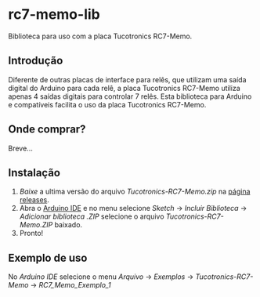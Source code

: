 # rc7-memo-lib
Biblioteca para uso com a placa Tucotronics RC7-Memo.

## Introdução
Diferente de outras placas de interface para relês, que utilizam uma saída digital do Arduino para cada relê, a placa Tucotronics RC7-Memo utiliza apenas 4 saídas digitais para controlar 7 relês.
Esta biblioteca para Arduino e compatíveis facilita o uso da placa Tucotronics RC7-Memo.

## Onde comprar?

Breve...

## Instalação

1. *Baixe* a ultima versão do arquivo *Tucotronics-RC7-Memo.zip* na [página releases](https://github.com/Tucotronics/rc7-memo-lib/releases/latest).
2. Abra o [Arduino IDE](https://www.arduino.cc/en/main/software) e no menu selecione *Sketch* -> *Incluir Biblioteca* -> *Adicionar biblioteca .ZIP* selecione o arquivo *Tucotronics-RC7-Memo.ZIP* baixado.
3. Pronto!

## Exemplo de uso
No *Arduino IDE* selecione o menu *Arquivo* -> *Exemplos* -> *Tucotronics-RC7-Memo* -> *RC7_Memo_Exemplo_1*


